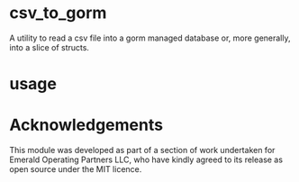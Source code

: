 # csv_to_gorm
A utility to read a csv file into a gorm managed database or, more generally, into a slice of structs.

# usage


# Acknowledgements
This module was developed as part of a section of work undertaken for Emerald Operating Partners LLC, who have kindly agreed to its release as open source under the MIT licence.
